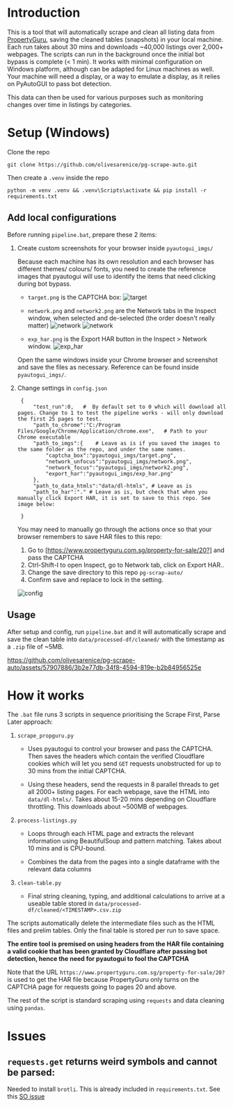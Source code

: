 # Introduction

This is a tool that will automatically scrape and clean all listing data from [PropertyGuru](https://www.propertyguru.com.sg/property-for-sale), saving the cleaned tables (snapshots) in your local machine. Each run takes about 30 mins and downloads ~40,000 listings over 2,000+ webpages. The scripts can run in the background once the initial bot bypass is complete (< 1 min). It works with minimal configuration on Windows platform, although can be adapted for Linux machines as well. Your machine will need a display, or a way to emulate a display, as it relies on PyAutoGUI to pass bot detection. 

This data can then be used for various purposes such as monitoring changes over time in listings by categories.

# Setup (Windows)

Clone the repo

    git clone https://github.com/olivesarenice/pg-scrape-auto.git

Then create a `.venv` inside the repo

    python -m venv .venv && .venv\Scripts\activate && pip install -r requirements.txt

## Add local configurations

Before running `pipeline.bat`, prepare these 2 items:

1. Create custom screenshots for your browser inside `pyautogui_imgs/`

    Because each machine has its own resolution and each browser has different themes/ colours/ fonts, you need to create the reference images that pyautogui will use to identify the items that need clicking during bot bypass.

    - `target.png` is the CAPTCHA box:
        ![target](assets/target_example.png)

    - `network.png` and `network2.png` are the Network tabs in the Inspect window, when selected and de-selected (the order doesn't really matter)
        ![network](assets/network_example.png)
        ![network](assets/network2_example.png)

    - `exp_har.png` is the Export HAR button in the Inspect > Network window.
        ![exp_har](assets/exp_har_example.png)

    Open the same windows inside your Chrome browser and screenshot and save the files as necessary. Reference can be found inside `pyautogui_imgs/`.

2. Change settings in `config.json`

        {
            "test_run":0,   #  By default set to 0 which will download all pages. Change to 1 to test the pipeline works - will only download the first 25 pages to test. 
            "path_to_chrome":"C:/Program Files/Google/Chrome/Application/chrome.exe",   # Path to your Chrome executable
            "path_to_imgs":{    # Leave as is if you saved the images to the same folder as the repo, and under the same names.
                "captcha_box":"pyautogui_imgs/target.png", 
                "network_unfocus":"pyautogui_imgs/network.png",
                "network_focus":"pyautogui_imgs/network2.png",
                "export_har":"pyautogui_imgs/exp_har.png"
            },
            "path_to_data_htmls":"data/dl-htmls", # Leave as is
            "path_to_har":"." # Leave as is, but check that when you manually click Export HAR, it is set to save to this repo. See image below:

        }

    You may need to manually go through the actions once so that your browser remembers to save HAR files to this repo:

    1. Go to [https://www.propertyguru.com.sg/property-for-sale/20?] and pass the CAPTCHA
    2. Ctrl-Shift-I to open Inspect, go to Network tab, click on Export HAR..
    3. Change the save directory to this repo `pg-scrap-auto/`
    4. Confirm save and replace to lock in the setting.

    ![config](assets/config_har.png)

## Usage

After setup and config, run `pipeline.bat` and it will automatically scrape and save the clean table into `data/processed-df/cleaned/` with the timestamp as a `.zip` file of ~5MB. 


https://github.com/olivesarenice/pg-scrape-auto/assets/57907886/3b2e77db-34f8-4594-819e-b2b84956525e


# How it works

The `.bat` file runs 3 scripts in sequence prioritising the Scrape First, Parse Later approach:

1. `scrape_propguru.py`

    - Uses pyautogui to control your browser and pass the CAPTCHA. Then saves the headers which contain the verified Cloudflare cookies which will let you send `GET` requests unobstructed for up to 30 mins from the initial CAPTCHA.

    - Using these headers, send the requests in 8 parallel threads to get all 2000+ listing pages. For each webpage, save the HTML into `data/dl-htmls/`. Takes about 15-20 mins depending on Cloudflare throttling. This downloads about ~500MB of webpages.

2. `process-listings.py`

    - Loops through each HTML page and extracts the relevant information using BeautifulSoup and pattern matching. Takes about 10 mins and is CPU-bound.

    - Combines the data from the pages into a single dataframe with the relevant data columns

3. `clean-table.py`

    - Final string cleaning, typing, and additional calculations to arrive at a useable table stored in `data/processed-df/cleaned/<TIMESTAMP>.csv.zip`

The scripts automatically delete the intermediate files such as the HTML files and prelim tables. Only the final table is stored per run to save space.

**The entire tool is premised on using headers from the HAR file containing a valid cookie that has been granted by Cloudflare after passing bot detection, hence the need for pyautogui to fool the CAPTCHA**

Note that the URL `https://www.propertyguru.com.sg/property-for-sale/20?` is used to get the HAR file because PropertyGuru only turns on the CAPTCHA page for requests going to pages 20 and above. 

The rest of the script is standard scraping using `requests` and data cleaning using `pandas`.

# Issues

## `requests.get` returns weird symbols and cannot be parsed:

Needed to install `brotli`. This is already included in `requirements.txt`. See this [SO issue](https://stackoverflow.com/questions/49702214/python-requests-response-encoded-in-utf-8-but-cannot-be-decoded)

